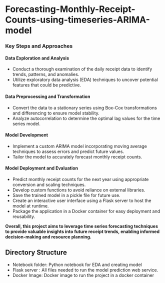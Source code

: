 # Forecasting-Monthly-Receipt-Counts-using-timeseries-ARIMA-model

### Key Steps and Approaches

#### Data Exploration and Analysis
* Conduct a thorough examination of the daily receipt data to identify trends, patterns, and anomalies.
* Utilize exploratory data analysis (EDA) techniques to uncover potential features that could be predictive.

#### Data Preprocessing and Transformation
* Convert the data to a stationary series using Box-Cox transformations and differencing to ensure model stability.
* Analyze autocorrelation to determine the optimal lag values for the time series model.

#### Model Development
* Implement a custom ARIMA model incorporating moving average techniques to assess errors and predict future values.
* Tailor the model to accurately forecast monthly receipt counts.

#### Model Deployment and Evaluation
* Predict monthly receipt counts for the next year using appropriate conversion and scaling techniques.
* Develop custom functions to avoid reliance on external libraries.
* Save the trained model in a pickle file for future use.
* Create an interactive user interface using a Flask server to host the model at runtime.
* Package the application in a Docker container for easy deployment and reusability.

**Overall, this project aims to leverage time series forecasting techniques to provide valuable insights into future receipt trends, enabling informed decision-making and resource planning.**


## Directory Structure
* Notebook folder: Python notebook for EDA and creating model
* Flask server : All files needed to run the model prediction web service.
* Docker Image: Docker image to run the project in a docker container
